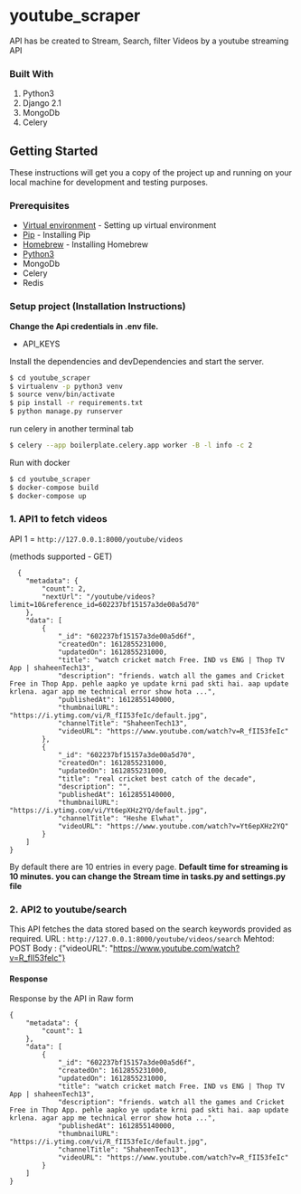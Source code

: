 # youtube_scraper

API has be created to Stream, Search, filter Videos by a youtube streaming API

### Built With

1. Python3
2. Django 2.1
3. MongoDb
4. Celery
## Getting Started

These instructions will get you a copy of the project up and running on your local machine for development and testing purposes.

### Prerequisites
* [Virtual environment](http://docs.python-guide.org/en/latest/dev/virtualenvs/) - Setting up virtual environment
* [Pip](http://www.pyladies.com/blog/Get-Your-Mac-Ready-for-Python-Programming/) - Installing Pip
* [Homebrew](http://www.pyladies.com/blog/Get-Your-Mac-Ready-for-Python-Programming/) - Installing Homebrew
* [Python3](http://www.pyladies.com/blog/Get-Your-Mac-Ready-for-Python-Programming/)
* MongoDb
* Celery
* Redis

### Setup project (Installation Instructions)
**Change the Api credentials in .env file.**
* API_KEYS

Install the dependencies and devDependencies and start the server.

```sh
$ cd youtube_scraper
$ virtualenv -p python3 venv
$ source venv/bin/activate
$ pip install -r requirements.txt
$ python manage.py runserver
```
run celery in another terminal tab
```sh
$ celery --app boilerplate.celery.app worker -B -l info -c 2
```

Run with docker

```sh
$ cd youtube_scraper
$ docker-compose build
$ docker-compose up
```

### 1. API1 to fetch videos
API 1 = `http://127.0.0.1:8000/youtube/videos`

(methods supported - GET)

```
  {
    "metadata": {
        "count": 2,
        "nextUrl": "/youtube/videos?limit=10&reference_id=602237bf15157a3de00a5d70"
    },
    "data": [
        {
            "_id": "602237bf15157a3de00a5d6f",
            "createdOn": 1612855231000,
            "updatedOn": 1612855231000,
            "title": "watch cricket match Free. IND vs ENG | Thop TV App | shaheenTech13",
            "description": "friends. watch all the games and Cricket Free in Thop App. pehle aapko ye update krni pad skti hai. aap update krlena. agar app me technical error show hota ...",
            "publishedAt": 1612855140000,
            "thumbnailURL": "https://i.ytimg.com/vi/R_fII53feIc/default.jpg",
            "channelTitle": "ShaheenTech13",
            "videoURL": "https://www.youtube.com/watch?v=R_fII53feIc"
        },
        {
            "_id": "602237bf15157a3de00a5d70",
            "createdOn": 1612855231000,
            "updatedOn": 1612855231000,
            "title": "real cricket best catch of the decade",
            "description": "",
            "publishedAt": 1612855140000,
            "thumbnailURL": "https://i.ytimg.com/vi/Yt6epXHz2YQ/default.jpg",
            "channelTitle": "Heshe Elwhat",
            "videoURL": "https://www.youtube.com/watch?v=Yt6epXHz2YQ"
        }
    ]
}
 ```
By default there are 10 entries in every page.
**Default time for streaming is 10 minutes. you can change the Stream time in tasks.py and settings.py file**

### 2. API2 to youtube/search
This API fetches the data stored based on the search keywords provided as required.
URL : `http://127.0.0.1:8000/youtube/videos/search`
Mehtod: POST
Body : {"videoURL": "https://www.youtube.com/watch?v=R_fII53feIc"}
#### Response
Response by the API in Raw form

```
{
    "metadata": {
        "count": 1
    },
    "data": [
        {
            "_id": "602237bf15157a3de00a5d6f",
            "createdOn": 1612855231000,
            "updatedOn": 1612855231000,
            "title": "watch cricket match Free. IND vs ENG | Thop TV App | shaheenTech13",
            "description": "friends. watch all the games and Cricket Free in Thop App. pehle aapko ye update krni pad skti hai. aap update krlena. agar app me technical error show hota ...",
            "publishedAt": 1612855140000,
            "thumbnailURL": "https://i.ytimg.com/vi/R_fII53feIc/default.jpg",
            "channelTitle": "ShaheenTech13",
            "videoURL": "https://www.youtube.com/watch?v=R_fII53feIc"
        }
    ]
}
```